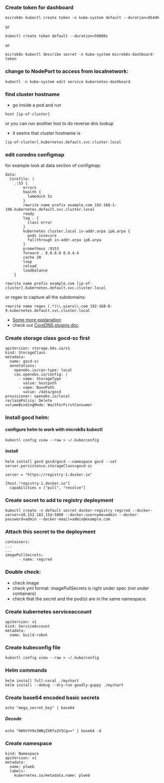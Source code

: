 ### Create token for dashboard

```
microk8s kubectl create token -n kube-system default --duration=8544h
```
or
```
kubectl create token default --duration=50000s
```
or
```
microk8s kubectl describe secret -n kube-system microk8s-dashboard-token
```
### change to NodePort to access from localnetwork:
```
kubectl -n kube-system edit service kubernetes-dashboard
```

### find cluster hostname
- go inside a pod and run
```
host [ip-of-cluster]
```
or you can run another tool to do reverse dns lookup

- it seems that cluster hostname is 
```
[ip-of-cluster].kubernetes.default.svc.cluster.local
```

### edit coredns configmap
for example look at data section of configmap:
```
data:
  Corefile: |
    .:53 {
        errors
        health {
          lameduck 5s
        }
        rewrite name prefix example.com 192-168-1-198.kubernetes.default.svc.cluster.local
        ready
        log . {
          class error
        }
        kubernetes cluster.local in-addr.arpa ip6.arpa {
          pods insecure
          fallthrough in-addr.arpa ip6.arpa
        }
        prometheus :9153
        forward . 8.8.8.8 8.8.4.4 
        cache 30
        loop
        reload
        loadbalance
    }
```

```
rewrite name prefix example.com [ip-of-cluster].kubernetes.default.svc.cluster.local
```
or regex to capture all the subdomains:
```
rewrite name regex (.*)\\.wieru\\.com 192-168-0-9.kubernetes.default.svc.cluster.local
```

- [Some more explanation](https://therubyist.org/2021/02/20/cert-manager-nat-loopback-and-coredns/)
- check out [CoreDNS plugins doc](https://coredns.io/plugins/rewrite/).

### Create storage class gocd-sc first
```
apiVersion: storage.k8s.io/v1
kind: StorageClass
metadata:
  name: gocd-sc
  annotations:
    openebs.io/cas-type: local
    cas.openebs.io/config: |
      - name: StorageType
        value: hostpath
      - name: BasePath
        value: /data/gocd
provisioner: openebs.io/local
reclaimPolicy: Delete
volumeBindingMode: WaitForFirstConsumer
```

### Install gocd helm:

#### configure helm to work with microk8s kubectl
```
kubectl config view --raw > ~/.kube/config
```
#### install
```
helm install gocd gocd/gocd --namespace gocd --set server.persistence.storageClass=gocd-sc
```

```
server = "https://registry-1.docker.io"

[host."registry-1.docker.io"]
  capabilities = ["pull", "resolve"]
```

### Create secret to add to registry deployment
```
kubectl create -n default secret docker-registry regcred --docker-server=10.152.183.154:5000 --docker-username=admin --docker-password=admin --docker-email=admin@example.com
```
### Attach this secret to the deployment
```
containers:
...
...
imagePullSecrets:
      - name: regcred
```

### Double check:
- check image
- check yml format: imagePullSecrets is right under spec (not under containers)
- check that the secret and the pod(s) are in the same namespace.

### Create kubernetes serviceaccount
```
apiVersion: v1
kind: ServiceAccount
metadata:
  name: build-robot
```

### Create kubeconfig file

```
kubectl config view --raw > ~/.kube/config
```

### Helm commands

```
helm install full-coral ./mychart
helm install --debug --dry-run goodly-guppy ./mychart
```

### Create base64 encoded basic secrets

```
echo "mega_secret_key" | base64
```

##### Decode 

```
echo "bWVnYV9zZWNyZXRfa2V5Cg==" | base64 -d
```

### Create namespace

```
kind: Namespace
apiVersion: v1
metadata:
  name: plweb
  labels:
    kubernetes.io/metadata.name: plweb
```
